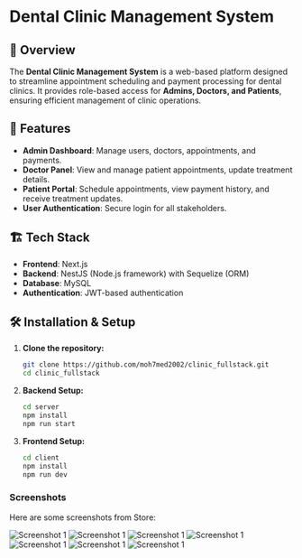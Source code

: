 # Dental Clinic Management System

## 📌 Overview
The **Dental Clinic Management System** is a web-based platform designed to streamline appointment scheduling and payment processing for dental clinics. It provides role-based access for **Admins, Doctors, and Patients**, ensuring efficient management of clinic operations.

## 🚀 Features
- **Admin Dashboard**: Manage users, doctors, appointments, and payments.
- **Doctor Panel**: View and manage patient appointments, update treatment details.
- **Patient Portal**: Schedule appointments, view payment history, and receive treatment updates.
- **User Authentication**: Secure login for all stakeholders.

## 🏗️ Tech Stack
- **Frontend**: Next.js
- **Backend**: NestJS (Node.js framework) with Sequelize (ORM)
- **Database**:  MySQL
- **Authentication**: JWT-based authentication


## 🛠️ Installation & Setup
1. **Clone the repository:**
   ```bash
   git clone https://github.com/moh7med2002/clinic_fullstack.git
   cd clinic_fullstack
   ```
2. **Backend Setup:**
   ```bash
   cd server
   npm install
   npm run start
   ```
3. **Frontend Setup:**
   ```bash
   cd client
   npm install
   npm run dev

### Screenshots
Here are some screenshots from Store:

![Screenshot 1](photos/1.png)
![Screenshot 1](photos/2.png)
![Screenshot 1](photos/3.png)
![Screenshot 1](photos/4.png)
![Screenshot 1](photos/5.png)
![Screenshot 1](photos/6.png)
![Screenshot 1](photos/7.png)


